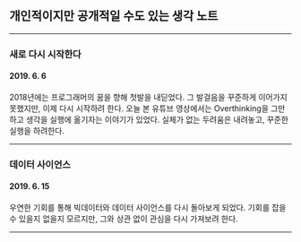 ## 개인적이지만 공개적일 수도 있는 생각 노트
********
### 새로 다시 시작한다
#### 2019. 6. 6
2018년에는 프로그래머의 꿈을 향해 첫발을 내딛었다.
그 발걸음을 꾸준하게 이어가지 못했지만, 이제 다시 시작하려 한다.
오늘 본 유튜브 영상에서는 Overthinking을 그만하고 생각을 실행에 옮기자는 이야기가 있었다.
실체가 없는 두려움은 내려놓고, 꾸준한 실행을 하려한다.
********
### 데이터 사이언스
#### 2019. 6. 15
우연한 기회를 통해 빅데이터와 데이터 사이언스를 다시 돌아보게 되었다. 기회를 잡을 수 있을지 없을지 모르지만, 그와 상관 없이 관심을 다시 가져보려 한다.
********